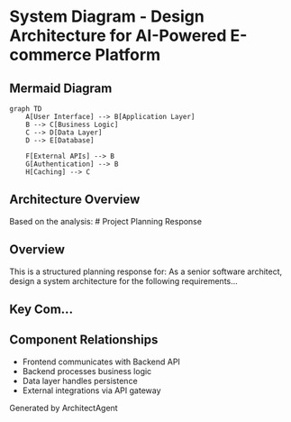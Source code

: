# System Diagram - Design Architecture for AI-Powered E-commerce Platform

## Mermaid Diagram
```mermaid
graph TD
    A[User Interface] --> B[Application Layer]
    B --> C[Business Logic]
    C --> D[Data Layer]
    D --> E[Database]
    
    F[External APIs] --> B
    G[Authentication] --> B
    H[Caching] --> C
```

## Architecture Overview
Based on the analysis: # Project Planning Response

## Overview
This is a structured planning response for: 
        As a senior software architect, design a system architecture for the following requirements...

## Key Com...

## Component Relationships
- Frontend communicates with Backend API
- Backend processes business logic
- Data layer handles persistence
- External integrations via API gateway

Generated by ArchitectAgent
